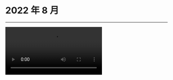 # 2022 年 8 月
---

<video src="//cdn.jsdelivr.net/gh/qq-perf/pic@main/2022/8/a.mp4" controls="controls" />
